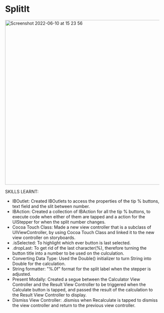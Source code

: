 # SplitIt

<img width="537" alt="Screenshot 2022-06-10 at 15 23 56" src="https://user-images.githubusercontent.com/91250039/173074474-f15e79f7-53a6-44d9-9b93-0ccfd34ff796.png">

SKILLS LEARNT:

 - IBOutlet: Created IBOutlets to access the properties of the tip % buttons, text field and the slit between number.
 - IBAction: Created a collection of IBAction for all the tip % buttons, to execute code when either of them are tapped and a action for the UIStepper for    when the split number changes.
 - Cocoa Touch Class: Made a new view controller that is a subclass of UIViewController, by using Cocoa Touch Class and linked it to the new view              controller on storyboards.
 - .isSelected: To highlight which ever button is last selected.
 - .dropLast: To get rid of the last character(%), therefore turning the button title into a number to be used on the culculation.
 - Converting Data Type: Used the Double() initializer to turn String into Double for the calculation.
 - String formatter: "%.0f" format for the split label when the stepper is adjusted.
 - Present Modally: Created a segue between the Calculator View Controller and the Result View Controller to be triggered when the Calculate button is        tapped, and passed the result of the calculation to the Result View Controller to display. 
 - Dismiss View Controller: .dismiss when Recalculate is tapped to dismiss the view controller and return to the previous view controller.
